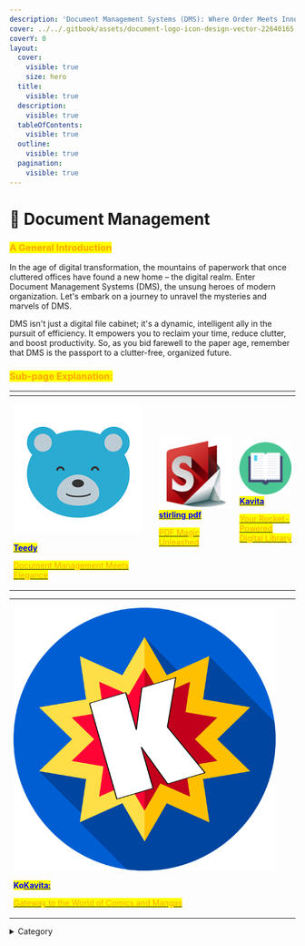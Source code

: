 ```yaml
---
description: 'Document Management Systems (DMS): Where Order Meets Innovation'
cover: ../../.gitbook/assets/document-logo-icon-design-vector-22640165.jpg
coverY: 0
layout:
  cover:
    visible: true
    size: hero
  title:
    visible: true
  description:
    visible: true
  tableOfContents:
    visible: true
  outline:
    visible: true
  pagination:
    visible: true
---
```


# 📃 Document Management

### <mark style="color:orange;">**A General Introduction**</mark>

In the age of digital transformation, the mountains of paperwork that once cluttered offices have found a new home – the digital realm. Enter Document Management Systems (DMS), the unsung heroes of modern organization. Let's embark on a journey to unravel the mysteries and marvels of DMS.

DMS isn't just a digital file cabinet; it's a dynamic, intelligent ally in the pursuit of efficiency. It empowers you to reclaim your time, reduce clutter, and boost productivity. So, as you bid farewell to the paper age, remember that DMS is the passport to a clutter-free, organized future.

### <mark style="color:orange;">Sub-page Explanation:</mark>



<table><thead><tr><th width="242.33333333333331"></th><th></th><th></th></tr></thead><tbody><tr><td><p><img src="../../.gitbook/assets/image (2).png" alt=""></p><p><a href="https://docs.scaleinfinite.fr/demo-deployment/document-management/teedy-deployment"><mark style="color:blue;"><strong>Teedy</strong></mark></a></p><p></p><p> <a href="https://docs.scaleinfinite.fr/demo-deployment/document-management/teedy-deployment"><mark style="color:orange;">Document Management Meets Elegance</mark></a></p></td><td><p><img src="../../.gitbook/assets/image (8) (1).png" alt="" data-size="original"><a href="https://docs.scaleinfinite.fr/demo-deployment/document-management/stirling-pdf-deployment"><mark style="color:blue;"><strong>stirling pdf</strong></mark></a></p><p></p><p><a href="https://docs.scaleinfinite.fr/demo-deployment/document-management/stirling-pdf-deployment"><mark style="color:orange;">PDF Magic Unleashed</mark></a></p></td><td><p><img src="../../.gitbook/assets/image (1) (1).png" alt="" data-size="original"><a href="https://docs.scaleinfinite.fr/demo-deployment/document-management/kavita-deployment"><mark style="color:blue;"><strong>Kavita</strong></mark></a></p><p></p><p><a href="https://docs.scaleinfinite.fr/demo-deployment/document-management/kavita-deployment"><mark style="color:orange;">Your Rocket-Powered Digital Library</mark></a></p></td></tr></tbody></table>

|                                                                                                                                                                                                                                                                                                                                                                                                                                                                                                                                                                                                                  |   |   |
| ---------------------------------------------------------------------------------------------------------------------------------------------------------------------------------------------------------------------------------------------------------------------------------------------------------------------------------------------------------------------------------------------------------------------------------------------------------------------------------------------------------------------------------------------------------------------------------------------------------------- | - | - |
| <p><a href="https://docs.scaleinfinite.fr/demo-deployment/document-management/komga-deployment"><img src="../../.gitbook/assets/image (3) (1).png" alt="" data-size="original"></a></p><p></p><p><mark style="color:blue;"><strong>Ko</strong></mark><a href="https://docs.scaleinfinite.fr/demo-deployment/document-management/kavita-deployment"><mark style="color:blue;"><strong>Kavita:</strong></mark> </a></p><p></p><p><a href="https://docs.scaleinfinite.fr/demo-deployment/document-management/komga-deployment"><mark style="color:orange;">Gateway to the World of Comics and Mangas</mark></a></p> |   |   |

<details>

<summary>Category</summary>

Kubernetes, cloud computing, DevOps, cloud services, hosting platform, container orchestration, cloud infrastructure, cloud deployment, cloud management, cloud technology, cloud solutions, document

</details>
